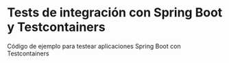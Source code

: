 # Tests de integración con Spring Boot y Testcontainers

Código de ejemplo para testear aplicaciones Spring Boot con Testcontainers

